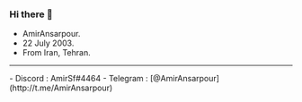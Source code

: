 ### Hi there 👋
- AmirAnsarpour.
- 22 July 2003.
- From Iran, Tehran.
<hr>
- Discord : AmirSf#4464
- Telegram : [@AmirAnsarpour](http://t.me/AmirAnsarpour)
<!--
**AmirAnsarpour/AmirAnsarpour** is a ✨ _special_ ✨ repository because its `README.md` (this file) appears on your GitHub profile.

Here are some ideas to get you started:

- 🔭 I’m currently working on ...
- 🌱 I’m currently learning ...
- 👯 I’m looking to collaborate on ...
- 🤔 I’m looking for help with ...
- 💬 Ask me about ...
- 📫 How to reach me: ...
- 😄 Pronouns: ...
- ⚡ Fun fact: ...
-->
